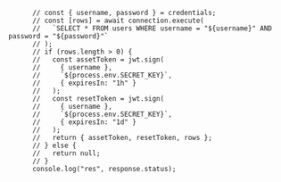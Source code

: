 <!-- This is a [Next.js](https://nextjs.org/) project bootstrapped with [`create-next-app`](https://github.com/vercel/next.js/tree/canary/packages/create-next-app).

## Getting Started

First, run the development server:

```bash
npm run dev
# or
yarn dev
# or
pnpm dev
# or
bun dev
```

Open [http://localhost:3000](http://localhost:3000) with your browser to see the result.

You can start editing the page by modifying `app/page.js`. The page auto-updates as you edit the file.

This project uses [`next/font`](https://nextjs.org/docs/basic-features/font-optimization) to automatically optimize and load Inter, a custom Google Font.

## Learn More

To learn more about Next.js, take a look at the following resources:

- [Next.js Documentation](https://nextjs.org/docs) - learn about Next.js features and API.
- [Learn Next.js](https://nextjs.org/learn) - an interactive Next.js tutorial.

You can check out [the Next.js GitHub repository](https://github.com/vercel/next.js/) - your feedback and contributions are welcome!

## Deploy on Vercel

The easiest way to deploy your Next.js app is to use the [Vercel Platform](https://vercel.com/new?utm_medium=default-template&filter=next.js&utm_source=create-next-app&utm_campaign=create-next-app-readme) from the creators of Next.js.

Check out our [Next.js deployment documentation](https://nextjs.org/docs/deployment) for more details.

 <div className="flex flex-col gap-5 m-3">
      {/* Comment Container */}
      <div>
        <div className="flex w-full justify-between border rounded-md">
          <div className="p-3">
            <div className="flex gap-3 items-center">
              <img
                src="https://avatars.githubusercontent.com/u/22263436?v=4"
                className="object-cover w-10 h-10 rounded-full border-2 border-emerald-400  shadow-emerald-400"
              />
              <h3 className="font-bold">
                User 1
                <br />
                {/* <span className="text-sm text-gray-400 font-normal">Level 1</span> */}
              </h3>
            </div>
            <p className="text-gray-600 mt-2">this is sample commnent</p>
            <button className="text-right text-blue-500">Reply</button>
          </div>

        </div>
        {/* Reply Container  */}
        <div className="text-gray-300 font-bold pl-14">|</div>
        <div className="flex justify-between border ml-5  rounded-md">
          <div className="p-3">
            <div className="flex gap-3 items-center">
              <img
                src="https://avatars.githubusercontent.com/u/22263436?v=4"
                className="object-cover w-10 h-10 rounded-full border-2 border-emerald-400  shadow-emerald-400"
              />
              <h3 className="font-bold">
                User 2
                <br />
                <span className="text-sm text-gray-400 font-normal">Level 1</span>
              </h3>
            </div>
            <p className="text-gray-600 mt-2">this is sample commnent</p>
          </div>
        </div>
      </div>


      {/*  Comment 2  */}
      <div className="flex w-full justify-between border rounded-md">
        <div className="p-3">
          <div className="flex gap-3 items-center">
            <img
              src="https://avatars.githubusercontent.com/u/22263436?v=4"
              className="object-cover w-10 h-10 rounded-full border-2 border-emerald-400  shadow-emerald-400"
            />
            <h3 className="font-bold">
              User 4
              <br />
              <span className="text-sm text-gray-400 font-normal">Level 1</span>
            </h3>
          </div>
          <p className="text-gray-600 mt-2">this is sample commnent</p>
          <button className="text-right text-blue-500">Reply</button>
        </div>
      </div>
    </div>

class="z-10 flex items-center justify-center px-3 h-8 leading-tight hover:bg-blue-100 hover:text-blue-700 dark:border-gray-700 dark:bg-gray-700 dark:text-white"

# HOST= "sql.freedb.tech"

# USER= "freedb_bosschua"

# DATABASE="freedb_ndkshare"

# PASSWORD = "qkgBV52ZtnDz!UM"

# PASSWORD = ""

// Lấy thông tin người dùng từ token (ví dụ: username)
// const { username } = decodedToken;

    // // Truy vấn cơ sở dữ liệu để lấy thông tin người dùng
    // const [rows, fields] = await connection.execute(
    //   `SELECT * FROM users WHERE username = ${username}`
    // );

    // if (rows.length > 0) {
    //   // Trả về thông tin người dùng
    //   return new Response(JSON.stringify(rows[0]), { status: 200 });
    // } else {
    //   return new Response(JSON.stringify({ message: "User not found" }), {
    //     status: 404,
    //   });
    // }






        // const res = await fetch("http://localhost:3000/api/login", {
        //   method: "POST",
        //   body: JSON.stringify(credentials),
        //   headers: { "Content-Type": "application/json" },
        // });
        // const data = await res.json();

        // if (data.assetToken) {
        //   return data;
        // }
        // return null;






export async function GET(request) {
  const headersList = headers();
  const authorizationHeader = headersList.get("authorization");

  const cookieStore = cookies();
  const token = cookieStore.get("token");
  try {
    //   if (!authorizationHeader || !authorizationHeader.startsWith("Bearer ")) {
    //     return NextResponse.json({ message: "Unauthorized" }, { status: 401 });
    //   }
    //   const token = authorizationHeader.split("Bearer ")[1];

    if (!token) {
      return NextResponse.json({ message: "Unauthorized" }, { status: 401 });
    }
    const decodedToken = jwt.verify(token.value, `${process.env.SECRET_KEY}`);
    const { username } = decodedToken;
    const [rows] = await connection.execute(
      `SELECT * FROM users WHERE username = "${username}"`
    );
    if (rows.length > 0) {
      return NextResponse.json(rows[0], { status: 200 });
    } else {
      return NextResponse.json({ message: "User not found" }, { status: 404 });
    }
  } catch (error) {
    console.error("Error getting user by token:", error);
    return NextResponse.json({ error: "Internal Server Error" });
  }
}


===============================================
  async function handleSubmit(e) {
    e.preventDefault();
    const formData = new FormData(e.currentTarget);
    const username = formData.get("username");
    const password = formData.get("password");
    setLoading(true);
    loginUser({ username: username, password }).then((data) => {
      if (data.message) {
        setError(true);
        setLoading(false);
      } else {
        setError(false);
        getUser(setUser);
        setLoading(false);
      }
    });
  }

  useEffect(() => {
    getUser(setUser);
  }, []);
  ============================================= -->



  
          // const { username, password } = credentials;
          // const [rows] = await connection.execute(
          //   `SELECT * FROM users WHERE username = "${username}" AND password = "${password}"`
          // );
          // if (rows.length > 0) {
          //   const assetToken = jwt.sign(
          //     { username },
          //     `${process.env.SECRET_KEY}`,
          //     { expiresIn: "1h" }
          //   );
          //   const resetToken = jwt.sign(
          //     { username },
          //     `${process.env.SECRET_KEY}`,
          //     { expiresIn: "1d" }
          //   );
          //   return { assetToken, resetToken, rows };
          // } else {
          //   return null;
          // }
          console.log("res", response.status);